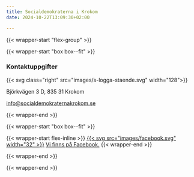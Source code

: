 ```yaml
---
title: Socialdemokraterna i Krokom
date: 2024-10-22T13:09:30+02:00

---
```



{{< wrapper-start "flex-group" >}}


{{< wrapper-start "box box--fit" >}}
### Kontaktuppgifter

{{< svg class="right" src="images/s-logga-staende.svg" width="128">}}

Björkvägen 3 D, 835 31 Krokom

<info@socialdemokraternakrokom.se>

{{< wrapper-end >}}


{{< wrapper-start "box box--fit" >}}

{{< wrapper-start flex-inline >}}
[{{< svg src="images/facebook.svg" width="32" >}}](https://www.facebook.com/socialdemokraternakrokom "Besök oss på Facebook") [Vi finns på Facebook.](https://www.facebook.com/socialdemokraternakrokom "Besök oss på Facebook")
{{< wrapper-end >}}

{{< wrapper-end >}}

{{< wrapper-end >}}
